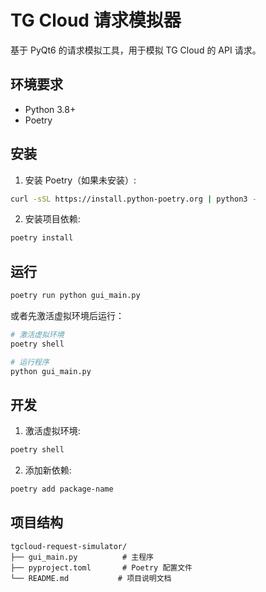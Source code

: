 # TG Cloud 请求模拟器

基于 PyQt6 的请求模拟工具，用于模拟 TG Cloud 的 API 请求。

## 环境要求

- Python 3.8+
- Poetry

## 安装

1. 安装 Poetry（如果未安装）:
```bash
curl -sSL https://install.python-poetry.org | python3 -
```

2. 安装项目依赖:
```bash
poetry install
```

## 运行

```bash
poetry run python gui_main.py
```

或者先激活虚拟环境后运行：
```bash
# 激活虚拟环境
poetry shell

# 运行程序
python gui_main.py
```

## 开发

1. 激活虚拟环境:
```bash
poetry shell
```

2. 添加新依赖:
```bash
poetry add package-name
```

## 项目结构

```
tgcloud-request-simulator/
├── gui_main.py          # 主程序
├── pyproject.toml       # Poetry 配置文件
└── README.md           # 项目说明文档
``` 